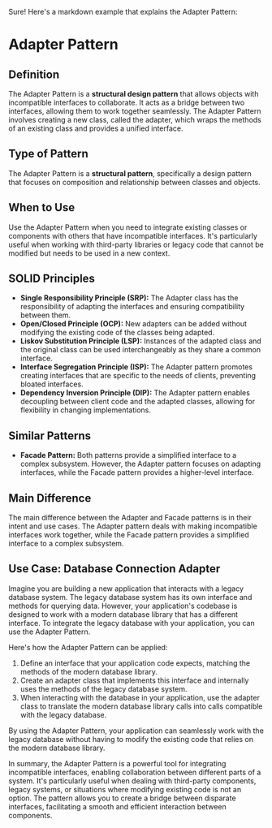 Sure! Here's a markdown example that explains the Adapter Pattern:

# Adapter Pattern

## Definition
The Adapter Pattern is a **structural design pattern** that allows objects with incompatible interfaces to collaborate. It acts as a bridge between two interfaces, allowing them to work together seamlessly. The Adapter Pattern involves creating a new class, called the adapter, which wraps the methods of an existing class and provides a unified interface.

## Type of Pattern
The Adapter Pattern is a **structural pattern**, specifically a design pattern that focuses on composition and relationship between classes and objects.

## When to Use
Use the Adapter Pattern when you need to integrate existing classes or components with others that have incompatible interfaces. It's particularly useful when working with third-party libraries or legacy code that cannot be modified but needs to be used in a new context.

## SOLID Principles
- **Single Responsibility Principle (SRP):** The Adapter class has the responsibility of adapting the interfaces and ensuring compatibility between them.
- **Open/Closed Principle (OCP):** New adapters can be added without modifying the existing code of the classes being adapted.
- **Liskov Substitution Principle (LSP):** Instances of the adapted class and the original class can be used interchangeably as they share a common interface.
- **Interface Segregation Principle (ISP):** The Adapter pattern promotes creating interfaces that are specific to the needs of clients, preventing bloated interfaces.
- **Dependency Inversion Principle (DIP):** The Adapter pattern enables decoupling between client code and the adapted classes, allowing for flexibility in changing implementations.

## Similar Patterns
- **Facade Pattern:** Both patterns provide a simplified interface to a complex subsystem. However, the Adapter pattern focuses on adapting interfaces, while the Facade pattern provides a higher-level interface.

## Main Difference
The main difference between the Adapter and Facade patterns is in their intent and use cases. The Adapter pattern deals with making incompatible interfaces work together, while the Facade pattern provides a simplified interface to a complex subsystem.

## Use Case: Database Connection Adapter

Imagine you are building a new application that interacts with a legacy database system. The legacy database system has its own interface and methods for querying data. However, your application's codebase is designed to work with a modern database library that has a different interface. To integrate the legacy database with your application, you can use the Adapter Pattern.

Here's how the Adapter Pattern can be applied:

1. Define an interface that your application code expects, matching the methods of the modern database library.
2. Create an adapter class that implements this interface and internally uses the methods of the legacy database system.
3. When interacting with the database in your application, use the adapter class to translate the modern database library calls into calls compatible with the legacy database.

By using the Adapter Pattern, your application can seamlessly work with the legacy database without having to modify the existing code that relies on the modern database library.

In summary, the Adapter Pattern is a powerful tool for integrating incompatible interfaces, enabling collaboration between different parts of a system. It's particularly useful when dealing with third-party components, legacy systems, or situations where modifying existing code is not an option. The pattern allows you to create a bridge between disparate interfaces, facilitating a smooth and efficient interaction between components.